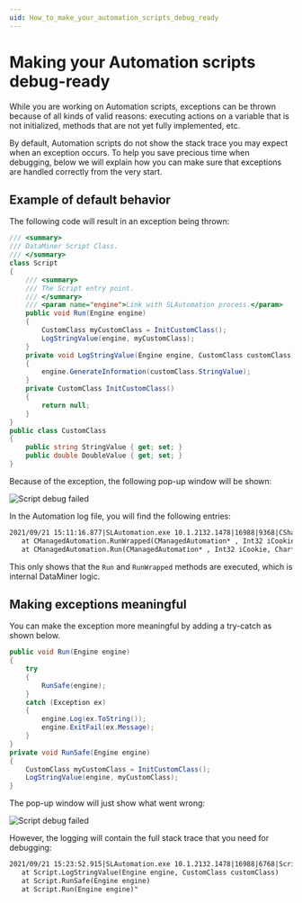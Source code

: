 ```yaml
---
uid: How_to_make_your_automation_scripts_debug_ready
---
```


# Making your Automation scripts debug-ready

While you are working on Automation scripts, exceptions can be thrown because of all kinds of valid reasons: executing actions on a variable that is not initialized, methods that are not yet fully implemented, etc.

By default, Automation scripts do not show the stack trace you may expect when an exception occurs. To help you save precious time when debugging, below we will explain how you can make sure that exceptions are handled correctly from the very start.

## Example of default behavior

The following code will result in an exception being thrown:

```csharp
/// <summary>
/// DataMiner Script Class.
/// </summary>
class Script
{
    /// <summary>
    /// The Script entry point.
    /// </summary>
    /// <param name="engine">Link with SLAutomation process.</param>
    public void Run(Engine engine)
    {
        CustomClass myCustomClass = InitCustomClass();
        LogStringValue(engine, myCustomClass);
    }
    private void LogStringValue(Engine engine, CustomClass customClass)
    {
        engine.GenerateInformation(customClass.StringValue);
    }
    private CustomClass InitCustomClass()
    {
        return null;
    }
}
public class CustomClass
{
    public string StringValue { get; set; }
    public double DoubleValue { get; set; }
}
```

Because of the exception, the following pop-up window will be shown:

![Script debug failed](~/develop/images/script_debug_failed.png)

In the Automation log file, you will find the following entries:

```txt
2021/09/21 15:11:16.877|SLAutomation.exe 10.1.2132.1478|16988|9368|CSharp|DBG|-1|(Script Debug/1) System.NullReferenceException: Object reference not set to an instance of an object.
   at CManagedAutomation.RunWrapped(CManagedAutomation* , Int32 iCookie, IUnknown* pIAutomation, tagVARIANT* varParameters, tagVARIANT* pvarReturn, String scriptName)
   at CManagedAutomation.Run(CManagedAutomation* , Int32 iCookie, Char* bstrScriptName, IUnknown* pIAutomation, tagVARIANT* varParameters, tagVARIANT* varEntryPoint, tagVARIANT* pvarReturn) (CSharp; 0x80004005h):
```

This only shows that the `Run` and `RunWrapped` methods are executed, which is internal DataMiner logic.

## Making exceptions meaningful

You can make the exception more meaningful by adding a try-catch as shown below.

```csharp
public void Run(Engine engine)
{
    try
    {
        RunSafe(engine);
    }
    catch (Exception ex)
    {
        engine.Log(ex.ToString());
        engine.ExitFail(ex.Message);
    }
}
private void RunSafe(Engine engine)
{
    CustomClass myCustomClass = InitCustomClass();
    LogStringValue(engine, myCustomClass);
}
```

The pop-up window will just show what went wrong:

![Script debug failed](~/develop/images/script_debug_failed2.png)

However, the logging will contain the full stack trace that you need for debugging:

```txt
2021/09/21 15:23:52.915|SLAutomation.exe 10.1.2132.1478|16988|6768|Script|INF|-1|[Jens Vandewalle] (Script Debug) Log Message: "System.NullReferenceException: Object reference not set to an instance of an object.
   at Script.LogStringValue(Engine engine, CustomClass customClass)
   at Script.RunSafe(Engine engine)
   at Script.Run(Engine engine)"
```
